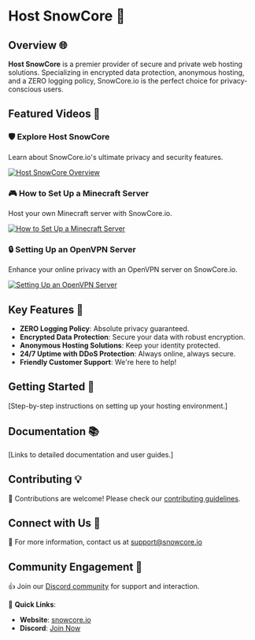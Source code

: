 # Host SnowCore 🚀

## Overview 🌐

**Host SnowCore** is a premier provider of secure and private web hosting solutions. Specializing in encrypted data protection, anonymous hosting, and a ZERO logging policy, SnowCore.io is the perfect choice for privacy-conscious users.

## Featured Videos 🎥

### 🛡️ Explore Host SnowCore
Learn about SnowCore.io's ultimate privacy and security features.

[![Host SnowCore Overview](http://img.youtube.com/vi/QVJPqY6vsjU/0.jpg)](http://www.youtube.com/watch?v=QVJPqY6vsjU "Host SnowCore Overview")

### 🎮 How to Set Up a Minecraft Server
Host your own Minecraft server with SnowCore.io.

[![How to Set Up a Minecraft Server](http://img.youtube.com/vi/y9A3lizilcM/0.jpg)](http://www.youtube.com/watch?v=y9A3lizilcM "How to Set Up a Minecraft Server")

### 🔒 Setting Up an OpenVPN Server
Enhance your online privacy with an OpenVPN server on SnowCore.io.

[![Setting Up an OpenVPN Server](http://img.youtube.com/vi/qk59S4fKQeo/0.jpg)](http://www.youtube.com/watch?v=qk59S4fKQeo "Setting Up an OpenVPN Server")

## Key Features 🔑

- **ZERO Logging Policy**: Absolute privacy guaranteed.
- **Encrypted Data Protection**: Secure your data with robust encryption.
- **Anonymous Hosting Solutions**: Keep your identity protected.
- **24/7 Uptime with DDoS Protection**: Always online, always secure.
- **Friendly Customer Support**: We're here to help!

## Getting Started 🚦

[Step-by-step instructions on setting up your hosting environment.]

## Documentation 📚

[Links to detailed documentation and user guides.]

## Contributing 💡

🌟 Contributions are welcome! Please check our [contributing guidelines](LINK_TO_CONTRIBUTING_GUIDELINES).

## Connect with Us 🤝

📧 For more information, contact us at support@snowcore.io

## Community Engagement 👥

👍 Join our [Discord community](https://dc.snowcore.io) for support and interaction.

🔗 **Quick Links**:
- **Website**: [snowcore.io](https://snowcore.io)
- **Discord**: [Join Now](https://dc.snowcore.io)
